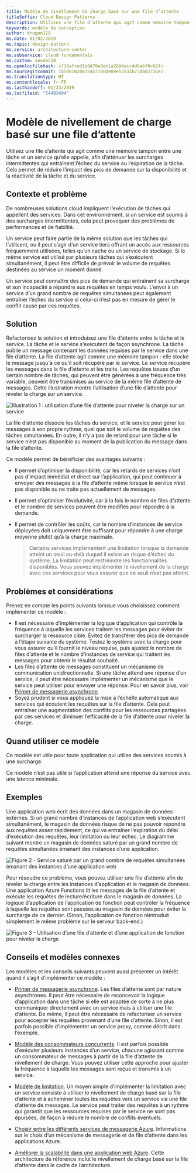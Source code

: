 ```yaml
---
title: Modèle de nivellement de charge basé sur une file d’attente
titleSuffix: Cloud Design Patterns
description: Utilisez une file d’attente qui agit comme mémoire tampon entre une tâche et un service qu’elle appelle, afin d’atténuer les surcharges intermittentes.
keywords: modèle de conception
author: dragon119
ms.date: 01/02/2019
ms.topic: design-pattern
ms.service: architecture-center
ms.subservice: cloud-fundamentals
ms.custom: seodec18
ms.openlocfilehash: c736afced1b0478e8eb1a2694acc4d6a6f0c62fc
ms.sourcegitcommit: 1b50810208354577b00e89e5c031b774b02736e2
ms.translationtype: HT
ms.contentlocale: fr-FR
ms.lasthandoff: 01/23/2019
ms.locfileid: "54483494"
---
```

# <a name="queue-based-load-leveling-pattern"></a>Modèle de nivellement de charge basé sur une file d’attente

Utilisez une file d’attente qui agit comme une mémoire tampon entre une tâche et un service qu’elle appelle, afin d’atténuer les surcharges intermittentes qui entraînent l’échec du service ou l’expiration de la tâche. Cela permet de réduire l’impact des pics de demande sur la disponibilité et la réactivité de la tâche et du service.

## <a name="context-and-problem"></a>Contexte et problème

De nombreuses solutions cloud impliquent l’exécution de tâches qui appellent des services. Dans cet environnement, si un service est soumis à des surcharges intermittentes, cela peut provoquer des problèmes de performances et de fiabilité.

Un service peut faire partie de la même solution que les tâches qui l’utilisent, ou il peut s’agir d’un service tiers offrant un accès aux ressources fréquemment utilisées, telles qu’un cache ou un service de stockage. Si le même service est utilisé par plusieurs tâches qui s’exécutent simultanément, il peut être difficile de prévoir le volume de requêtes destinées au service un moment donné.

Un service peut connaître des pics de demande qui entraînent sa surcharge et son incapacité à répondre aux requêtes en temps voulu. L’envoi à un service d’un grand nombre de requêtes simultanées peut également entraîner l’échec du service si celui-ci n’est pas en mesure de gérer le conflit causé par ces requêtes.

## <a name="solution"></a>Solution

Refactorisez la solution et introduisez une file d’attente entre la tâche et le service. La tâche et le service s’exécutent de façon asynchrone. La tâche publie un message contenant les données requises par le service dans une file d’attente. La file d’attente agit comme une mémoire tampon : elle stocke le message jusqu'à ce qu’il soit récupéré par le service. Le service récupère les messages dans la file d’attente et les traite. Les requêtes issues d’un certain nombre de tâches, qui peuvent être générées à une fréquence très variable, peuvent être transmises au service de la même file d’attente de messages. Cette illustration montre l’utilisation d’une file d’attente pour niveler la charge sur un service.

![Illustration 1 : utilisation d’une file d’attente pour niveler la charge sur un service](./_images/queue-based-load-leveling-pattern.png)

La file d’attente dissocie les tâches du service, et le service peut gérer les messages à son propre rythme, quel que soit le volume de requêtes des tâches simultanées. En outre, il n’y a pas de retard pour une tâche si le service n’est pas disponible au moment de la publication du message dans la file d’attente.

Ce modèle permet de bénéficier des avantages suivants :

- Il permet d’optimiser la disponibilité, car les retards de services n’ont pas d’impact immédiat et direct sur l’application, qui peut continuer à envoyer des messages à la file d’attente même lorsque le service n’est pas disponible ou ne traite pas actuellement de messages.
- Il permet d’optimiser l’évolutivité, car à la fois le nombre de files d’attente et le nombre de services peuvent être modifiés pour répondre à la demande.
- Il permet de contrôler les coûts, car le nombre d’instances de service déployées doit uniquement être suffisant pour répondre à une charge moyenne plutôt qu’à la charge maximale.

    >  Certains services implémentent une limitation lorsque la demande atteint un seuil au-delà duquel il existe un risque d’échec du système. La limitation peut restreindre les fonctionnalités disponibles. Vous pouvez implémenter le nivellement de la charge avec ces services pour vous assurer que ce seuil n’est pas atteint.

## <a name="issues-and-considerations"></a>Problèmes et considérations

Prenez en compte les points suivants lorsque vous choisissez comment implémenter ce modèle :

- Il est nécessaire d’implémenter la logique d’application qui contrôle la fréquence à laquelle les services traitent les messages pour éviter de surcharger la ressource cible. Évitez de transférer des pics de demande à l’étape suivante du système. Testez le système avec la charge pour vous assurer qu’il fournit le niveau requise, puis ajustez le nombre de files d’attente et le nombre d’instances de service qui traitent les messages pour obtenir le résultat souhaité.
- Les files d’attente de messages constituent un mécanisme de communication unidirectionnelle. Si une tâche attend une réponse d’un service, il peut être nécessaire implémenter un mécanisme que le service peut utiliser pour envoyer une réponse. Pour en savoir plus, voir [Primer de messagerie asynchrone](https://msdn.microsoft.com/library/dn589781.aspx).
- Soyez prudent si vous appliquez la mise à l’échelle automatique aux services qui écoutent les requêtes sur la file d’attente. Cela peut entraîner une augmentation des conflits pour les ressources partagées par ces services et diminuer l’efficacité de la file d’attente pour niveler la charge.

## <a name="when-to-use-this-pattern"></a>Quand utiliser ce modèle

Ce modèle est utile pour toute application qui utilise des services soumis à une surcharge.

Ce modèle n’est pas utile si l’application attend une réponse du service avec une latence minimale.

## <a name="example"></a>Exemples

Une application web écrit des données dans un magasin de données externes. Si un grand nombre d’instances de l’application web s’exécutent simultanément, le magasin de données risque de ne pas pouvoir répondre aux requêtes assez rapidement, ce qui va entraîner l’expiration du délai d’exécution des requêtes, leur limitation ou leur échec. Le diagramme suivant montre un magasin de données saturé par un grand nombre de requêtes simultanées émanant des instances d’une application.

![Figure 2 - Service saturé par un grand nombre de requêtes simultanées émanant des instances d’une application web](./_images/queue-based-load-leveling-overwhelmed.png)

Pour résoudre ce problème, vous pouvez utiliser une file d’attente afin de niveler la charge entre les instances d’application et le magasin de données. Une application Azure Functions lit les messages de la file d’attente et exécute les requêtes de lecture/écriture dans le magasin de données. La logique d’application de l’application de fonction peut contrôler la fréquence à laquelle les requêtes sont passées au magasin de données pour éviter la surcharge de ce dernier. (Sinon, l’application de fonction réintroduit simplement le même problème sur le serveur back-end.)

![Figure 3 - Utilisation d’une file d’attente et d’une application de fonction pour niveler la charge](./_images/queue-based-load-leveling-function.png)



## <a name="related-patterns-and-guidance"></a>Conseils et modèles connexes

Les modèles et les conseils suivants peuvent aussi présenter un intérêt quand il s’agit d’implémenter ce modèle :

- [Primer de messagerie asynchrone](https://msdn.microsoft.com/library/dn589781.aspx). Les files d’attente sont par nature asynchrones. Il peut être nécessaire de reconcevoir la logique d’application dans une tâche si elle est adaptée de sorte à ne plus communiquer directement avec un service mais à utiliser une file d’attente. De même, il peut être nécessaire de refactoriser un service pour accepter les requêtes provenant d’une file d’attente. Sinon, il est parfois possible d’implémenter un service proxy, comme décrit dans l’exemple.

- [Modèle des consommateurs concurrents](./competing-consumers.md). Il est parfois possible d’exécuter plusieurs instances d’un service, chacune agissant comme un consommateur de messages à partir de la file d’attente de nivellement de charge. Vous pouvez utiliser cette approche pour ajuster la fréquence à laquelle les messages sont reçus et transmis à un service.

- [Modèle de limitation](./throttling.md). Un moyen simple d’implémenter la limitation avec un service consiste à utiliser le nivellement de charge basé sur la file d’attente et à acheminer toutes les requêtes vers un service via une file d’attente de messages. Le service peut traiter des requêtes à un rythme qui garantit que les ressources requises par le service ne sont pas épuisées, de façon à réduire le nombre de conflits éventuels.

- [Choisir entre les différents services de messagerie Azure](/azure/event-grid/compare-messaging-services). Informations sur le choix d’un mécanisme de messagerie et de file d’attente dans les applications Azure.

- [Améliorer la scalabilité dans une application web Azure](../reference-architectures/app-service-web-app/scalable-web-app.md). Cette architecture de référence inclut le nivellement de charge basé sur la file d’attente dans le cadre de l’architecture.
